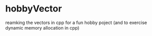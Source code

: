 # hobbyVector
reamking the vectors in cpp for a fun hobby poject (and to exercise dynamic memory allocation in cpp)
